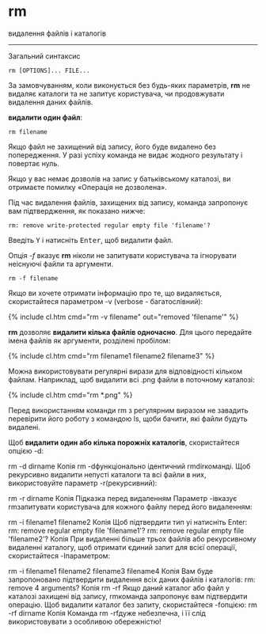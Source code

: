 # rm

видалення файлів і каталогів

---

Загальний синтаксис

    rm [OPTIONS]... FILE...

За замовчуванням, коли виконується без будь-яких параметрів, **rm** не видаляє каталоги та не запитує користувача, чи продовжувати видалення даних файлів.

**видалити один файл**:

    rm filename

Якщо файл не захищений від запису, його буде видалено без попередження. У разі успіху команда не видає жодного результату і повертає нуль.

Якщо у вас немає дозволів на запис у батьківському каталозі, ви отримаєте помилку «Операція не дозволена».

Під час видалення файлів, захищених від запису, команда запропонує вам підтвердження, як показано нижче:

    rm: remove write-protected regular empty file 'filename'?

Введіть <kbd>Y</kbd> і натисніть <kbd>Enter</kbd>, щоб видалити файл.

Опція _-f_ вказує **rm** ніколи не запитувати користувача та ігнорувати неіснуючі файли та аргументи.

    rm -f filename

Якщо ви хочете отримати інформацію про те, що видаляється, скористайтеся параметром -v (verbose - багатослівний):

{% include cl.htm cmd="rm -v filename" out="removed 'filename'" %}


**rm** дозволяє **видалити кілька файлів одночасно**. Для цього передайте імена файлів як аргументи, розділені пробілом:

{% include cl.htm cmd="rm filename1 filename2 filename3" %}

Можна використовувати регулярні вирази для відповідності кільком файлам. Наприклад, щоб видалити всі .png файли в поточному каталозі:

{% include cl.htm cmd="rm *.png" %}

Перед використанням команди rm з регулярним виразом не завадить перевірити його роботу з командою ls, щоби бачити, які файли будуть видалені.

Щоб **видалити один або кілька порожніх каталогів**, скористайтеся опцією -d:

rm -d dirname
Копія
rm -dфункціонально ідентичний rmdirкоманді.
Щоб рекурсивно видалити непусті каталоги та всі файли в них, використовуйте параметр -r(рекурсивний):

rm -r dirname
Копія
Підказка перед видаленням
Параметр -iвказує rmзапитувати користувача для кожного файлу перед його видаленням:

rm -i filename1 filename2
Копія
Щоб підтвердити тип yі натисніть Enter:
rm: remove regular empty file 'filename1'? 
rm: remove regular empty file 'filename2'? 
Копія
При видаленні більше трьох файлів або рекурсивному видаленні каталогу, щоб отримати єдиний запит для всієї операції, скористайтеся -Iпараметром:

rm -i filename1 filename2 filename3 filename4
Копія
Вам буде запропоновано підтвердити видалення всіх даних файлів і каталогів:
rm: remove 4 arguments? 
Копія
rm -rf
Якщо даний каталог або файл у каталозі захищені від запису, rmкоманда запропонує вам підтвердити операцію. Щоб видалити каталог без запиту, скористайтеся -fопцією:
rm -rf dirname
Копія
Команда rm -rfдуже небезпечна, і її слід використовувати з особливою обережністю!

